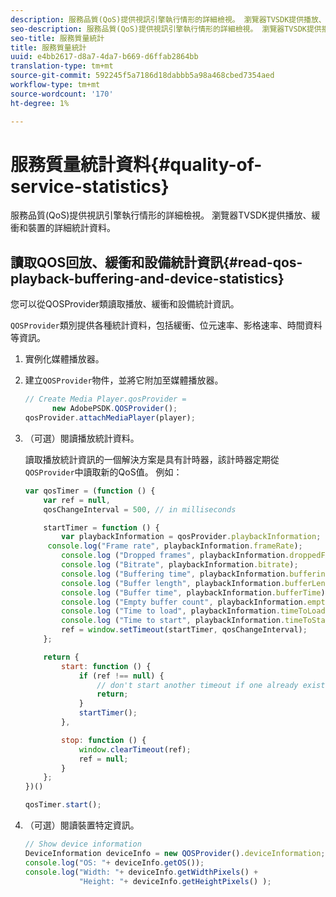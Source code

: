 ```yaml
---
description: 服務品質(QoS)提供視訊引擎執行情形的詳細檢視。 瀏覽器TVSDK提供播放、緩衝和裝置的詳細統計資料。
seo-description: 服務品質(QoS)提供視訊引擎執行情形的詳細檢視。 瀏覽器TVSDK提供播放、緩衝和裝置的詳細統計資料。
seo-title: 服務質量統計
title: 服務質量統計
uuid: e4bb2617-d8a7-4da7-b669-d6ffab2864bb
translation-type: tm+mt
source-git-commit: 592245f5a7186d18dabbb5a98a468cbed7354aed
workflow-type: tm+mt
source-wordcount: '170'
ht-degree: 1%

---
```



# 服務質量統計資料{#quality-of-service-statistics}

服務品質(QoS)提供視訊引擎執行情形的詳細檢視。 瀏覽器TVSDK提供播放、緩衝和裝置的詳細統計資料。

## 讀取QOS回放、緩衝和設備統計資訊{#read-qos-playback-buffering-and-device-statistics}

您可以從QOSProvider類讀取播放、緩衝和設備統計資訊。

`QOSProvider`類別提供各種統計資料，包括緩衝、位元速率、影格速率、時間資料等資訊。

1. 實例化媒體播放器。
1. 建立`QOSProvider`物件，並將它附加至媒體播放器。

   ```js
   // Create Media Player.qosProvider =  
         new AdobePSDK.QOSProvider(); 
   qosProvider.attachMediaPlayer(player);
   ```

1. （可選）閱讀播放統計資料。

   讀取播放統計資訊的一個解決方案是具有計時器，該計時器定期從`QOSProvider`中讀取新的QoS值。 例如：

   ```js
   var qosTimer = (function () { 
       var ref = null, 
       qosChangeInterval = 500, // in milliseconds 
   
       startTimer = function () { 
           var playbackInformation = qosProvider.playbackInformation; 
        console.log("Frame rate", playbackInformation.frameRate); 
           console.log ("Dropped frames", playbackInformation.droppedFrameCount); 
           console.log ("Bitrate", playbackInformation.bitrate); 
           console.log ("Buffering time", playbackInformation.bufferingTime); 
           console.log ("Buffer length", playbackInformation.bufferLength); 
           console.log ("Buffer time", playbackInformation.bufferTime); 
           console.log ("Empty buffer count", playbackInformation.emptyBufferCount); 
           console.log ("Time to load", playbackInformation.timeToLoad); 
           console.log ("Time to start", playbackInformation.timeToStart); 
           ref = window.setTimeout(startTimer, qosChangeInterval); 
       }; 
   
       return { 
           start: function () { 
               if (ref !== null) { 
                   // don't start another timeout if one already exists. 
                   return; 
               } 
               startTimer(); 
           }, 
   
           stop: function () { 
               window.clearTimeout(ref); 
               ref = null; 
           } 
       };  
   })() 
   
   qosTimer.start(); 
   ```

1. （可選）閱讀裝置特定資訊。

   ```js
   // Show device information 
   DeviceInformation deviceInfo = new QOSProvider().deviceInformation; 
   console.log("OS: "+ deviceInfo.getOS()); 
   console.log("Width: "+ deviceInfo.getWidthPixels() +  
               "Height: "+ deviceInfo.getHeightPixels() );
   ```
